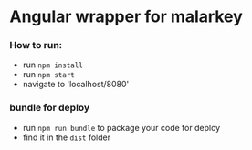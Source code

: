 # Angular wrapper for malarkey

### How to run:
*	run `npm install`
*	run `npm start`
*	navigate to 'localhost/8080'

### bundle for deploy
- run `npm run bundle` to package your code for deploy
- find it in the `dist` folder
